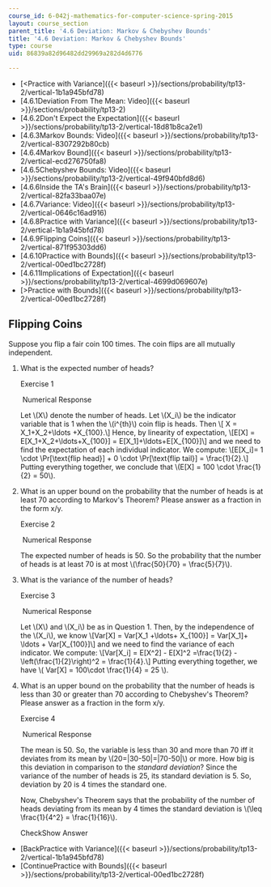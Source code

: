 ```yaml
---
course_id: 6-042j-mathematics-for-computer-science-spring-2015
layout: course_section
parent_title: '4.6 Deviation: Markov & Chebyshev Bounds'
title: '4.6 Deviation: Markov & Chebyshev Bounds'
type: course
uid: 86839a82d96482dd29969a282d4d6776

---
```


*   [<Practice with Variance]({{< baseurl >}}/sections/probability/tp13-2/vertical-1b1a945bfd78)
*   [4.6.1Deviation From The Mean: Video]({{< baseurl >}}/sections/probability/tp13-2)
*   [4.6.2Don't Expect the Expectation]({{< baseurl >}}/sections/probability/tp13-2/vertical-18d81b8ca2e1)
*   [4.6.3Markov Bounds: Video]({{< baseurl >}}/sections/probability/tp13-2/vertical-8307292b80cb)
*   [4.6.4Markov Bound]({{< baseurl >}}/sections/probability/tp13-2/vertical-ecd276750fa8)
*   [4.6.5Chebyshev Bounds: Video]({{< baseurl >}}/sections/probability/tp13-2/vertical-49f940bfd8d6)
*   [4.6.6Inside the TA's Brain]({{< baseurl >}}/sections/probability/tp13-2/vertical-82fa33baa07e)
*   [4.6.7Variance: Video]({{< baseurl >}}/sections/probability/tp13-2/vertical-0646c16ad916)
*   [4.6.8Practice with Variance]({{< baseurl >}}/sections/probability/tp13-2/vertical-1b1a945bfd78)
*   [4.6.9Flipping Coins]({{< baseurl >}}/sections/probability/tp13-2/vertical-871f95303dd6)
*   [4.6.10Practice with Bounds]({{< baseurl >}}/sections/probability/tp13-2/vertical-00ed1bc2728f)
*   [4.6.11Implications of Expectation]({{< baseurl >}}/sections/probability/tp13-2/vertical-4699d069607e)
*   [\>Practice with Bounds]({{< baseurl >}}/sections/probability/tp13-2/vertical-00ed1bc2728f)

Flipping Coins
--------------

  

Suppose you flip a fair coin 100 times. The coin flips are all mutually independent.

1.  What is the expected number of heads?
    
    Exercise 1
    
    &nbsp;Numerical Response&nbsp;
    
    Let \\(X\\) denote the number of heads. Let \\(X\_i\\) be the indicator variable that is 1 when the \\(i^{th}\\) coin flip is heads. Then \\\[ X = X\_1+X\_2+\\ldots +X\_{100}.\\\] Hence, by linearity of expectation, \\\[E\[X\] = E\[X\_1+X\_2+\\ldots+X\_{100}\] = E\[X\_1\]+\\ldots+E\[X\_{100}\]\\\] and we need to find the expectation of each individual indicator. We compute: \\\[E\[X\_i\]= 1 \\cdot \\Pr\[\\text{flip head}\] + 0 \\cdot \\Pr\[\\text{flip tail}\] = \\frac{1}{2}.\\\] Putting everything together, we conclude that \\(E\[X\] = 100 \\cdot \\frac{1}{2} = 50\\).
    
  
3.  What is an upper bound on the probability that the number of heads is at least 70 according to Markov's Theorem? Please answer as a fraction in the form x/y.
    
    Exercise 2
    
    &nbsp;Numerical Response&nbsp;
    
    The expected number of heads is 50. So the probability that the number of heads is at least 70 is at most \\(\\frac{50}{70} = \\frac{5}{7}\\).
    
  
5.  What is the variance of the number of heads?
    
    Exercise 3
    
    &nbsp;Numerical Response&nbsp;
    
    Let \\(X\\) and \\(X\_i\\) be as in Question 1. Then, by the independence of the \\(X\_i\\), we know \\\[Var\[X\] = Var\[X\_1 +\\ldots+ X\_{100}\] = Var\[X\_1\]+ \\ldots + Var\[X\_{100}\]\\\] and we need to find the variance of each indicator. We compute: \\\[Var\[X\_i\] = E\[X^2\] - E\[X\]^2 =\\frac{1}{2} - \\left(\\frac{1}{2}\\right)^2 = \\frac{1}{4}.\\\] Putting everything together, we have \\( Var\[X\] = 100\\cdot \\frac{1}{4} = 25 \\).
    
  
7.  What is an upper bound on the probability that the number of heads is less than 30 or greater than 70 according to Chebyshev's Theorem? Please answer as a fraction in the form x/y.
    
    Exercise 4
    
    &nbsp;Numerical Response&nbsp;
    
    The mean is 50. So, the variable is less than 30 and more than 70 iff it deviates from its mean by \\(20=|30-50|=|70-50|\\) or more. How big is this deviation in comparison to the _standard deviation_? Since the variance of the number of heads is 25, its standard deviation is 5. So, deviation by 20 is 4 times the standard one.
    
    Now, Chebyshev's Theorem says that the probability of the number of heads deviating from its mean by 4 times the standard deviation is \\(\\leq \\frac{1}{4^2} = \\frac{1}{16}\\).
    
    CheckShow Answer
    

*   [BackPractice with Variance]({{< baseurl >}}/sections/probability/tp13-2/vertical-1b1a945bfd78)
*   [ContinuePractice with Bounds]({{< baseurl >}}/sections/probability/tp13-2/vertical-00ed1bc2728f)